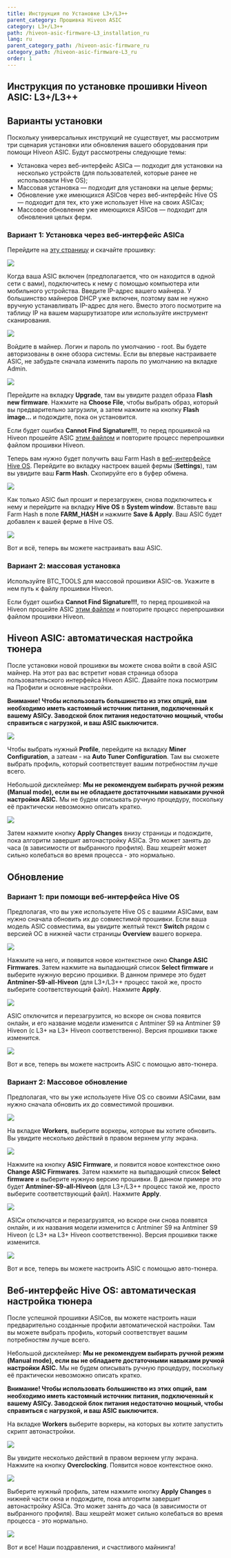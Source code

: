 ```yaml
---
title: Инструкция по Установке L3+/L3++
parent_category: Прошивка Hiveon ASIC
category: L3+/L3++
path: /hiveon-asic-firmware-L3_installation_ru
lang: ru
parent_category_path: /hiveon-asic-firmware_ru
category_path: /hiveon-asic-firmware-L3_ru
order: 1
---
```


## Инструкция по установке прошивки Hiveon ASIC: L3+/L3++

## Варианты установки
Поскольку универсальных инструкций не существует, мы рассмотрим три сценария установки или обновления вашего оборудования при помощи Hiveon ASIC. Будут рассмотрены следующие темы:

- Установка через веб-интерфейс ASICа — подходит для установки на несколько устройств (для пользователей, которые ранее не использовали Hive OS);
- Массовая установка — подходит для установки на целые фермы;
- Обновление уже имеющихся ASICов через веб-интерфейс Hive OS — подходит для тех, кто уже использует Hive на своих ASICах;
- Массовое обновление уже имеющихся ASICов — подходит для обновления целых ферм.

### Вариант 1: Установка через веб-интерфейс ASICа
Перейдите на [эту страницу](https://hiveos.farm/asic/) и скачайте прошивку:

<img
  src="https://github.com/minershive/hiveon-kb/raw/master/images\L3+\Screenshot_38.png?sanitize=true" data-canonical-src="https://github.com/minershive/hiveon-kb/raw/master/images\L3+\Screenshot_38.png"
  />

Когда ваша ASIC включен (предполагается, что он находится в одной сети с вами), подключитесь к нему с помощью компьютера или мобильного устройства. Введите IP-адрес вашего майнера. У большинство майнеров DHCP уже включен, поэтому вам не нужно вручную устанавливать IP-адрес для него. Вместо этого посмотрите на таблицу IP на вашем маршрутизаторе или используйте инструмент сканирования.

<img src="https://miro.medium.com/max/1594/0*eboE5sjqgcnXDAuM">

Войдите в майнер. Логин и пароль по умолчанию - root. Вы будете авторизованы в окне обзора системы. Если вы впервые настраиваете ASIC, не забудьте сначала изменить пароль по умолчанию на вкладке Admin.

<img src="https://miro.medium.com/max/1594/0*CPGII9JKr1qVvZOL">

Перейдите на вкладку **Upgrade**, там вы увидите раздел образа **Flash new firmware**. Нажмите на **Choose File**, чтобы выбрать образ, который вы предварительно загрузили, а затем нажмите на кнопку **Flash image…** и подождите, пока он установится.

Если будет ошибка **Cannot Find Signature!!!**, то перед прошивкой на Hiveon прошейте ASIC [этим файлом](http://download.hiveos.farm/asic/L3%2B/tools/remsig_L3_for_hiveon.tar.gz) и повторите процесс перепрошивки файлом прошивки Hiveon.

Теперь вам нужно будет получить ваш Farm Hash в <a href="https://the.hiveos.farm/">веб-интерфейсе Hive OS</a>. Перейдите во вкладку настроек вашей фермы (**Settings**), там вы увидите ваш **Farm Hash**. Скопируйте его в буфер обмена.

<img src="https://miro.medium.com/max/1569/0*wkNCiVtWtNRB92s7">

Как только ASIC был прошит и перезагружен, снова подключитесь к нему и перейдите на вкладку **Hive OS** в **System window**. Вставьте ваш Farm Hash в поле **FARM_HASH** и нажмите **Save & Apply**. Ваш ASIC будет добавлен к вашей ферме в Hive OS.

<img src="https://miro.medium.com/max/1750/0*sPTOf6QkmcQhBkxI">

Вот и всё, теперь вы можете настраивать ваш ASIC.

### Вариант 2: массовая установка
Используйте BTC_TOOLS для массовой прошивки ASIC-ов. Укажите в нем путь к файлу прошивки Hiveon.

Если будет ошибка **Cannot Find Signature!!!**, то перед прошивкой на Hiveon прошейте ASIC [этим файлом](http://download.hiveos.farm/asic/L3%2B/tools/remsig_L3_for_hiveon.tar.gz) и повторите процесс перепрошивки файлом прошивки Hiveon.

## Hiveon ASIC: автоматическая настройка тюнера
После установки новой прошивки вы можете снова войти в свой ASIC майнер. На этот раз вас встретит новая страница обзора пользовательского интерфейса Hiveon ASIC. Давайте пока посмотрим на Профили и основные настройки.

**Внимание! Чтобы использовать большинство из этих опций, вам необходимо иметь кастомный источник питания, подключенный к вашему ASICу. Заводской блок питания недостаточно мощный, чтобы справиться с нагрузкой, и ваш ASIC выключится.**


<img src="https://miro.medium.com/max/1598/0*p_4TaOOpSKRnJPP9">

Чтобы выбрать нужный **Profile**, перейдите на вкладку **Miner Configuration**, а затеам - на **Auto Tuner Configuration**. Там вы сможете выбрать профиль, который соответствует вашим потребностям лучше всего.

Небольшой дисклеймер: **Мы не рекомендуем выбирать ручной режим (Manual mode), если вы не обладаете достаточными навыками ручной настройки ASIC.** Мы не будем описывать ручную процедуру, поскольку её практически невозможно описать кратко.

<img src="https://miro.medium.com/max/1589/0*pNPYfVdlrcuFH7fg">

Затем нажмите кнопку **Apply Changes** внизу страницы и подождите, пока алгоритм завершит автонастройку ASICа. Это может занять до часа (в зависимости от выбранного профиля). Ваш хешрейт может сильно колебаться во время процесса - это нормально.

## Обновление

### Вариант 1: при помощи веб-интерфейса Hive OS
Предполагая, что вы уже используете Hive OS с вашими ASICами, вам нужно сначала обновить их до совместимой прошивки. Если ваша модель ASIC совместима, вы увидите желтый текст **Switch** рядом с версией ОС в нижней части страницы **Overview** вашего воркера.

<img src="https://miro.medium.com/max/429/0*SY96QIG33Br2aa8_">

Нажмите на него, и появится новое контекстное окно **Change ASIC Firmwares**. Затем нажмите на выпадающий список **Select firmware** и выберите нужную версию прошивки. В данном примере это будет **Antminer-S9-all-Hiveon** (для L3+/L3++ процесс такой же, просто выберите соответствующий файл). Нажмите **Apply**.

<img src="https://miro.medium.com/max/1260/0*ssmeT6INSpHJgLKg">

ASIC отключится и перезагрузится, но вскоре он снова появится онлайн, и его название модели изменится с Antminer S9 на Antminer S9 Hiveon (с L3+ на L3+ Hiveon соответственно). Версия прошивки также изменится.

<img src="https://miro.medium.com/max/1581/0*lp4ZUANA-e0btQfk">

Вот и все, теперь вы можете настроить ASIC с помощью авто-тюнера.

### Вариант 2: Массовое обновление
Предполагая, что вы уже используете Hive OS со своими ASICами, вам нужно сначала обновить их до совместимой прошивки.

<img src="https://miro.medium.com/max/1590/0*6FpiMVYCUCghtbC1">

На вкладке **Workers**, выберите воркеры, которые вы хотите обновить. Вы увидите несколько действий в правом верхнем углу экрана.

<img src="https://miro.medium.com/max/911/0*KkPY3QOPvbUkbrpd">

Нажмите на кнопку **ASIC Firmware**, и появится новое контекстное окно **Change ASIC Firmwares**. Затем нажмите на выпадающий список **Select firmware** и выберите нужную версию прошивки. В данном примере это будет **Antminer-S9-all-Hiveon** (для L3+/L3++ процесс такой же, просто выберите соответствующий файл). Нажмите **Apply**.

<img src="https://miro.medium.com/max/1260/0*AWw3uCKwWV_jvxNB">

ASICи отключатся и перезагрузятся, но вскоре они снова появятся онлайн, и их названия модели изменится с Antminer S9 на Antminer S9 Hiveon (с L3+ на L3+ Hiveon соответственно). Версия прошивки также изменится.

<img src="https://miro.medium.com/max/1581/0*869YrhWn8EAKGOhz">

Вот и все, теперь вы можете настроить ASIC с помощью авто-тюнера.

## Веб-интерфейс Hive OS: автоматическая настройка тюнера
После успешной прошивки ASICов, вы можете настроить наши предварительно созданные профили автоматической настройки. Там вы можете выбрать профиль, который соответствует вашим потребностям лучше всего.

Небольшой дисклеймер: **Мы не рекомендуем выбирать ручной режим (Manual mode), если вы не обладаете достаточными навыками ручной настройки ASIC.** Мы не будем описывать ручную процедуру, поскольку её практически невозможно описать кратко.

**Внимание! Чтобы использовать большинство из этих опций, вам необходимо иметь кастомный источник питания, подключенный к вашему ASICу. Заводской блок питания недостаточно мощный, чтобы справиться с нагрузкой, и ваш ASIC выключится.**

На вкладке **Workers** выберите воркеры, на которых вы хотите запустить скрипт автонастройки.

<img src="https://miro.medium.com/max/1590/0*VaoCeqoiLP3rbK8k">

Вы увидите несколько действий в правом верхнем углу экрана. Нажмите на кнопку **Overclocking**. Появится новое контекстное окно.

<img src="https://miro.medium.com/max/959/0*OGNBrUL3NWFR-CVn">

Выберите нужный профиль, затем нажмите кнопку **Apply Changes** в нижней части окна и подождите, пока алгоритм завершит автонастройку ASICа. Это может занять до часа (в зависимости от выбранного профиля). Ваш хешрейт может сильно колебаться во время процесса - это нормально.

<img src="https://miro.medium.com/max/560/0*RYEhl5muvMs9S8su">

Вот и все! Наши поздравления, и счастливого майнинга!

